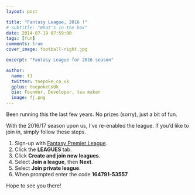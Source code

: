 ```yaml
---
layout: post

title: "Fantasy League, 2016 !"
# subtitle: "What's in the box"
date: 2014-07-19 07:59:00
tags: [fun]
comments: true
cover_image: football-right.jpg

excerpt: "Fantasy League for 2016 season"

author:
  name: fJ
  twitter: toepoke_co_uk
  gplus: toepokeCoUk 
  bio: Founder, Developer, tea maker
  image: fj.png
---
```


Been running this the last few years.  No prizes (sorry), just a bit of fun.

With the 2016/17 season upon us, I've re-enabled the league.  If you’d like to join in, simply follow these steps.

1. Sign-up with [Fantasy Premier League](http://fantasy.premierleague.com).
2. Click the **LEAGUES** tab.
3. Click **Create and join new leagues**.
4. Select **Join a league**, then **Next**.
5. Select **Join private league**. 
6. When prompted enter the code **164791-53557**

Hope to see you there!

